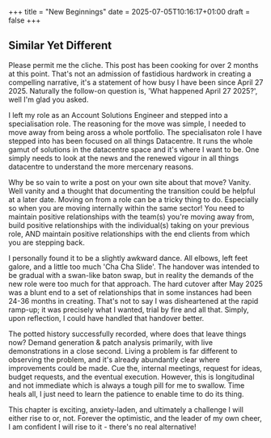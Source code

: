 +++
title = "New Beginnings"
date = 2025-07-05T10:16:17+01:00
draft = false
+++
## Similar Yet Different

Please permit me the cliche. This post has been cooking for over 2 months at this point. That's not an admission of fastidious hardwork in creating a compelling narrative, it's a statement of how busy I have been since April 27 2025. Naturally the follow-on question is, 'What happened April 27 2025?', well I'm glad you asked.

I left my role as an Account Solutions Engineer and stepped into a specialisation role. The reasoning for the move was simple, I needed to move away from being aross a whole portfolio. The specialisaton role I have stepped into has been focused on all things Datacentre. It runs the whole gamut of solutions in the datacentre space and it's where I want to be. One simply needs to look at the news and the renewed vigour in all things datacentre to understand the more mercenary reasons.

Why be so vain to write a post on your own site about that move? Vanity. Well vanity and a thought that documenting the transition could be helpful at a later date. Moving on from a role can be a tricky thing to do. Especially so when you are moving internally within the same sector! You need to maintain positive relationships with the team(s) you're moving away from, build positive relationships with the individual(s) taking on your previous role, AND maintain positive relationships with the end clients from which you are stepping back.

I personally found it to be a slightly awkward dance. All elbows, left feet galore, and a little too much 'Cha Cha Slide'. The handover was intended to be gradual with a swan-like baton swap, but in reality the demands of the new role were too much for that approach. The hard cutover after May 2025 was a blunt end to a set of relationships that in some instances had been 24-36 months in creating. That's not to say I was disheartened at the rapid ramp-up; it was precisely what I wanted, trial by fire and all that. Simply, upon reflection, I could have handled that handover better.

The potted history successfully recorded, where does that leave things now? Demand generation & patch analysis primarily, with live demonstrations in a close second. Living a problem is far different to observing the problem, and it's already abundantly clear where improvements could be made. Cue the, internal meetings, request for ideas, budget requests, and the eventual execution. However, this is longitudinal and not immediate which is always a tough pill for me to swallow. Time heals all, I just need to learn the patience to enable time to do its thing.

This chapter is exciting, anxiety-laden, and ultimately a challenge I will either rise to or, not. Forever the optimistic, and the leader of my own cheer, I am confident I will rise to it - there's no real alternative!
